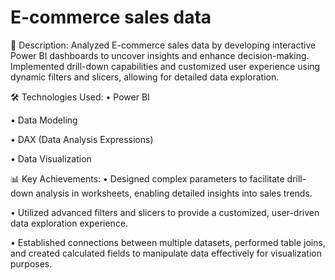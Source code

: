 # E-commerce sales data

📝 Description: 
Analyzed E-commerce sales data by developing interactive Power BI dashboards to uncover insights and enhance decision-making. Implemented drill-down capabilities and customized user experience using dynamic filters and slicers, allowing for detailed data exploration.


🛠️ Technologies Used:
• Power BI

• Data Modeling

• DAX (Data Analysis Expressions)

• Data Visualization


📊 Key Achievements:
• Designed complex parameters to facilitate drill-down analysis in worksheets, enabling detailed insights into sales trends.

• Utilized advanced filters and slicers to provide a customized, user-driven data exploration experience.

• Established connections between multiple datasets, performed table joins, and created calculated fields to manipulate data effectively for visualization purposes.
